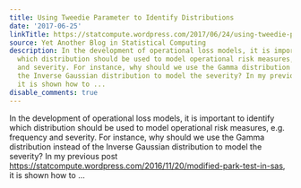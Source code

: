 ```yaml
---
title: Using Tweedie Parameter to Identify Distributions
date: '2017-06-25'
linkTitle: https://statcompute.wordpress.com/2017/06/24/using-tweedie-parameter-to-identify-distributions/
source: Yet Another Blog in Statistical Computing
description: In the development of operational loss models, it is important to identify
  which distribution should be used to model operational risk measures, e.g. frequency
  and severity. For instance, why should we use the Gamma distribution instead of
  the Inverse Gaussian distribution to model the severity? In my previous post https://statcompute.wordpress.com/2016/11/20/modified-park-test-in-sas,
  it is shown how to ...
disable_comments: true
---
```

In the development of operational loss models, it is important to identify which distribution should be used to model operational risk measures, e.g. frequency and severity. For instance, why should we use the Gamma distribution instead of the Inverse Gaussian distribution to model the severity? In my previous post https://statcompute.wordpress.com/2016/11/20/modified-park-test-in-sas, it is shown how to ...